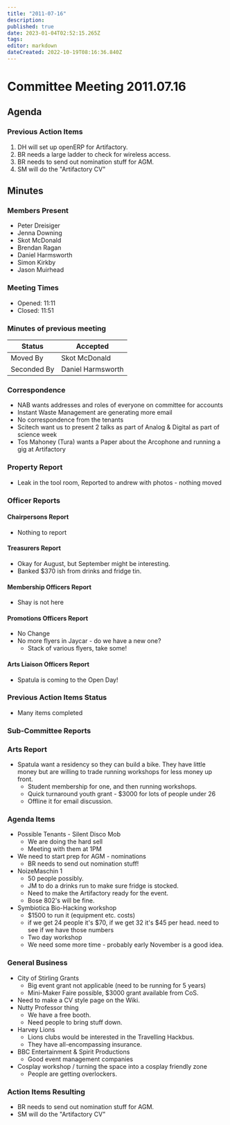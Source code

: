 ```yaml
---
title: "2011-07-16"
description: 
published: true
date: 2023-01-04T02:52:15.265Z
tags: 
editor: markdown
dateCreated: 2022-10-19T08:16:36.840Z
---
```


# Committee Meeting 2011.07.16

## Agenda

### Previous Action Items

1.  DH will set up openERP for Artifactory.
2.  BR needs a large ladder to check for wireless access.
3.  BR needs to send out nomination stuff for AGM.
4.  SM will do the "Artifactory CV"

## Minutes

### Members Present

-   Peter Dreisiger
-   Jenna Downing
-   Skot McDonald
-   Brendan Ragan
-   Daniel Harmsworth
-   Simon Kirkby
-   Jason Muirhead

### Meeting Times

-   Opened: 11:11
-   Closed: 11:51

### Minutes of previous meeting

| Status      | Accepted          |
|-------------|-------------------|
| Moved By    | Skot McDonald     |
| Seconded By | Daniel Harmsworth |

### Correspondence

-   NAB wants addresses and roles of everyone on committee for accounts
-   Instant Waste Management are generating more email
-   No correspondence from the tenants
-   Scitech want us to present 2 talks as part of Analog & Digital as part of science week
-   Tos Mahoney (Tura) wants a Paper about the Arcophone and running a gig at Artifactory

### Property Report

-   Leak in the tool room, Reported to andrew with photos - nothing moved

### Officer Reports

#### Chairpersons Report

-   Nothing to report

#### Treasurers Report

-   Okay for August, but September might be interesting.
-   Banked \$370 ish from drinks and fridge tin.

#### Membership Officers Report

-   Shay is not here

#### Promotions Officers Report

-   No Change
-   No more flyers in Jaycar - do we have a new one?
    -   Stack of various flyers, take some!

#### Arts Liaison Officers Report

-   Spatula is coming to the Open Day!

### Previous Action Items Status

-   Many items completed

### Sub-Committee Reports

### Arts Report

-   Spatula want a residency so they can build a bike. They have little money but are willing to trade running workshops for less money up front.
    -   Student membership for one, and then running workshops.
    -   Quick turnaround youth grant - \$3000 for lots of people under 26
    -   Offline it for email discussion.

### Agenda Items

-   Possible Tenants - Silent Disco Mob
    -   We are doing the hard sell
    -   Meeting with them at 1PM
-   We need to start prep for AGM - nominations
    -   BR needs to send out nomination stuff!
-   NoizeMaschin 1
    -   50 people possibly.
    -   JM to do a drinks run to make sure fridge is stocked.
    -   Need to make the Artifactory ready for the event.
    -   Bose 802's will be fine.
-   Symbiotica Bio-Hacking workshop
    -   \$1500 to run it (equipment etc. costs)
    -   if we get 24 people it's \$70, if we get 32 it's \$45 per head. need to see if we have those numbers
    -   Two day workshop
    -   We need some more time - probably early November is a good idea.

### General Business

-   City of Stirling Grants
    -   Big event grant not applicable (need to be running for 5 years)
    -   Mini-Maker Faire possible, \$3000 grant available from CoS.
-   Need to make a CV style page on the Wiki.
-   Nutty Professor thing
    -   We have a free booth.
    -   Need people to bring stuff down.
-   Harvey Lions
    -   Lions clubs would be interested in the Travelling Hackbus.
    -   They have all-encompassing insurance.
-   BBC Entertainment & Spirit Productions
    -   Good event management companies
-   Cosplay workshop / turning the space into a cosplay friendly zone
    -   People are getting overlockers.

### Action Items Resulting

-   BR needs to send out nomination stuff for AGM.
-   SM will do the "Artifactory CV"

